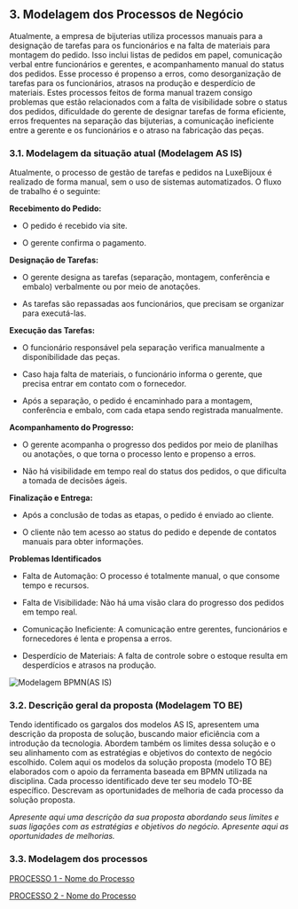 ## 3. Modelagem dos Processos de Negócio

Atualmente, a empresa de bijuterias utiliza processos manuais para a designação de tarefas para os funcionários e na falta de materiais para montagem do pedido. Isso inclui listas de pedidos em papel, comunicação verbal entre funcionários e gerentes, e acompanhamento manual do status dos pedidos. Esse processo é propenso a erros, como desorganização de tarefas para os funcionários, atrasos na produção e desperdício de materiais. Estes processos feitos de forma manual trazem consigo problemas que estão relacionados com a falta de visibilidade sobre o status dos pedidos, dificuldade do gerente de designar tarefas de forma eficiente, erros frequentes na separação das bijuterias, a comunicação ineficiente entre a gerente e os funcionários e o atraso na fabricação das peças.


### 3.1. Modelagem da situação atual (Modelagem AS IS)

Atualmente, o processo de gestão de tarefas e pedidos na LuxeBijoux é realizado de forma manual, sem o uso de sistemas automatizados. O fluxo de trabalho é o seguinte:

**Recebimento do Pedido:**

- O pedido é recebido via site.

- O gerente confirma o pagamento.

**Designação de Tarefas:**

- O gerente designa as tarefas (separação, montagem, conferência e embalo) verbalmente ou por meio de anotações.

- As tarefas são repassadas aos funcionários, que precisam se organizar para executá-las.

**Execução das Tarefas:**

- O funcionário responsável pela separação verifica manualmente a disponibilidade das peças.

- Caso haja falta de materiais, o funcionário informa o gerente, que precisa entrar em contato com o fornecedor.

- Após a separação, o pedido é encaminhado para a montagem, conferência e embalo, com cada etapa sendo registrada manualmente.

**Acompanhamento do Progresso:**

- O gerente acompanha o progresso dos pedidos por meio de planilhas ou anotações, o que torna o processo lento e propenso a erros.

- Não há visibilidade em tempo real do status dos pedidos, o que dificulta a tomada de decisões ágeis.

**Finalização e Entrega:**

- Após a conclusão de todas as etapas, o pedido é enviado ao cliente.

- O cliente não tem acesso ao status do pedido e depende de contatos manuais para obter informações.

**Problemas Identificados**
- Falta de Automação: O processo é totalmente manual, o que consome tempo e recursos.

- Falta de Visibilidade: Não há uma visão clara do progresso dos pedidos em tempo real.

- Comunicação Ineficiente: A comunicação entre gerentes, funcionários e fornecedores é lenta e propensa a erros.

- Desperdício de Materiais: A falta de controle sobre o estoque resulta em desperdícios e atrasos na produção.

![Modelagem BPMN(AS IS)](https://github.com/ICEI-PUCMinas-PSG-SI-TI/psg-si-2025-1-p3-tiapn-6818100-grupo-4-1/blob/main/docs/images/96bf92c7-6ff2-40e6-b455-d6f096c29b78.jpg)

### 3.2. Descrição geral da proposta (Modelagem TO BE)

Tendo identificado os gargalos dos modelos AS IS, apresentem uma descrição da proposta de solução, buscando maior eficiência com a introdução da tecnologia. Abordem também os limites dessa solução e o seu alinhamento com as estratégias e objetivos do contexto de negócio escolhido. 
Colem aqui os modelos da solução proposta (modelo TO BE) elaborados com o apoio da ferramenta baseada em BPMN utilizada na disciplina.
Cada processo identificado deve ter seu modelo TO-BE específico. Descrevam as oportunidades de melhoria de cada processo da solução proposta.

_Apresente aqui uma descrição da sua proposta abordando seus limites e suas ligações com as estratégias e objetivos do negócio. Apresente aqui as oportunidades de melhorias._

### 3.3. Modelagem dos processos

[PROCESSO 1 - Nome do Processo](./processos/processo-1-nome-do-processo.md "Detalhamento do Processo 1.")

[PROCESSO 2 - Nome do Processo](./processos/processo-2-nome-do-processo.md "Detalhamento do Processo 2.")
